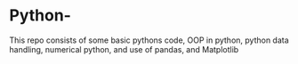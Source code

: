 # Python-
This repo consists of some basic pythons code, OOP in python, python data handling, numerical python, and use of pandas, and Matplotlib
